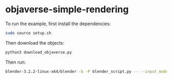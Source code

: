# objaverse-simple-rendering

To run the example, first install the dependencies:

```bash
sudo source setup.sh
```

Then download the objects:

```bash
python3 download_objaverse.py
```

Then run:

```bash
blender-3.2.2-linux-x64/blender -b -P blender_script.py -- --input_model_paths input_model_paths.json
```
